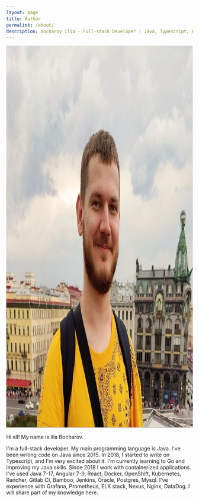 ```yaml
---
layout: page
title: Author
permalink: /about/
description: Bocharov Ilia - Full-stack Developer | Java, Typescript, Kubernetes, Docker
---
```

<img src="/assets/images/about/img.webp" alt="Bocharov Ilia" width="1280" height="1031"/>

Hi all! My name is Ilia Bocharov.


I'm a full-stack developer.
My main programming language is Java. I've been writing code on Java since 2015.
In 2018, I started to write on Typescript, and I'm very excited about it.
I'm currently learning to Go and improving my Java skills.
Since 2018 I work with containerized applications.
I've used Java 7-17, Angular 7-9, React, Docker, OpenShift, Kubernetes, Rancher,
Gitlab CI, Bamboo, Jenkins, Oracle, Postgres, Mysql.
I've experience with Grafana, Prometheus, ELK stack, Nexus, Nginx, DataDog.
I will share part of my knowledge here.
